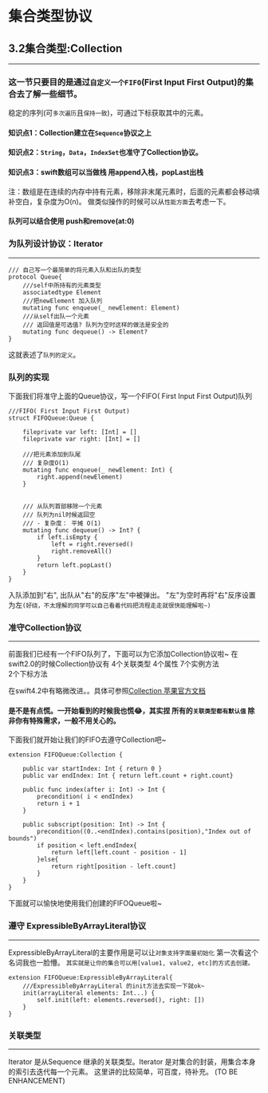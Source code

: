 # 集合类型协议

##  3.2集合类型:Collection
---
### 这一节只要目的是通过```自定义一个FIFO```(First Input First Output)的集合去了解一些细节。
稳定的序列(可```多次遍历```且```保持一致```)，可通过下标获取其中的元素。
#### 知识点1：Collection建立在```Sequence```协议之上

#### 知识点2：```String```，```Data```，```IndexSet```也准守了Collection协议。

#### 知识点3：swift数组可以当做栈 用append入栈，popLast出栈
注：数组是在连续的内存中持有元素，移除非末尾元素时，后面的元素都会移动填补空白，复杂度为O(n)。  做类似操作的时候可以从```性能方面```去考虑一下。
#### 队列可以结合使用 push和remove(at:0)


### 为队列设计协议：Iterator 
---
    /// 自己写一个最简单的将元素入队和出队的类型
    protocol Queue{
        ///self中所持有的元素类型
        associatedtype Element
        ///把newElement 加入队列
        mutating func enqueue(_ newElement: Element)
        ///从self出队一个元素
        /// 返回值是可选值? 队列为空时这样的做法是安全的
        mutating func dequeue() -> Element?
    }

这就表述了```队列的定义```。


### 队列的实现
下面我们将准守上面的Queue协议，写一个FIFO( First Input First Output)队列

    ///FIFO( First Input First Output)
    struct FIFOQueue:Queue {
        
        fileprivate var left: [Int] = []
        fileprivate var right: [Int] = []
        
        ///把元素添加到队尾
        /// 复杂度O(1)
        mutating func enqueue(_ newElement: Int) {
            right.append(newElement)
        }
        
        
        /// 从队列首部移除一个元素
        /// 队列为nil时候返回空
        /// - 复杂度： 平摊 O(1)
        mutating func dequeue() -> Int? {
            if left.isEmpty {
                left = right.reversed()
                right.removeAll()
            }
            return left.popLast()
        }
    }

入队添加到"右", 
出队从"右"的反序"左"中被弹出。 "左"为空时再将"右"反序设置为左```(好绕，不太理解的同学可以自己看着代码把流程走走就很快能理解啦~)```




### 准守Collection协议
---
前面我们已经有一个FIFO队列了，下面可以为它添加Collection协议啦~  在swift2.0的时候Collection协议有
4个关联类型
4个属性
7个实例方法  
2个下标方法

在swift4.2中有略微改进。。具体可参照[Collection 苹果官方文档](https://developer.apple.com/documentation/swift/collection)

#### 是不是有点慌。一开始看到的时候我也慌😂，其实捏 所有的```关联类型都有默认值``` 除非你有特殊需求，一般不用关心的。
下面我们就开始让我们的FIFO去遵守Collection吧~

    extension FIFOQueue:Collection {

        public var startIndex: Int { return 0 }
        public var endIndex: Int { return left.count + right.count}
        
        public func index(after i: Int) -> Int {
            precondition( i < endIndex)
            return i + 1
        }
        
        public subscript(position: Int) -> Int {
            precondition((0..<endIndex).contains(position),"Index out of bounds")
            if position < left.endIndex{
                return left[left.count - position - 1]
            }else{
                return right[position - left.count]
            }
        }
    }

下面就可以愉快地使用我们创建的FIFOQueue啦~

### 遵守 ExpressibleByArrayLiteral协议
---
ExpressibleByArrayLiteral的主要作用是可以让```对象支持字面量初始化```
第一次看这个名词我也一脸懵。
```其实就是让你的集合可以用[value1, value2, etc]的方式去创建。```
    
    extension FIFOQueue:ExpressibleByArrayLiteral{
        ///ExpressibleByArrayLiteral 的init方法去实现一下就ok~ 
        init(arrayLiteral elements: Int...) {
            self.init(left: elements.reversed(), right: [])
        }
    }


### 关联类型
---
Iterator 是从Sequence 继承的关联类型。Iterator 是对集合的封装，用集合本身的索引去迭代每一个元素。 这里讲的比较简单，可百度，待补充。 (TO BE ENHANCEMENT)

